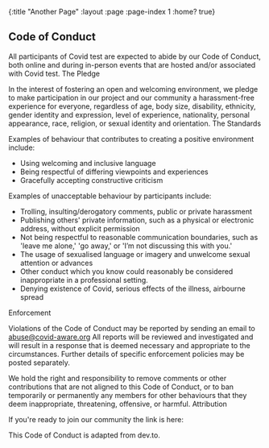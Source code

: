 {:title "Another Page"
 :layout :page
 :page-index 1
 :home? true}

## Code of Conduct

All participants of Covid test are expected to abide by our Code of Conduct, both online and during in-person events that are hosted and/or associated with Covid test.
The Pledge

In the interest of fostering an open and welcoming environment, we pledge to make participation in our project and our community a harassment-free experience for everyone, regardless of age, body size, disability, ethnicity, gender identity and expression, level of experience, nationality, personal appearance, race, religion, or sexual identity and orientation.
The Standards

Examples of behaviour that contributes to creating a positive environment include:

*  Using welcoming and inclusive language
*  Being respectful of differing viewpoints and experiences
*  Gracefully accepting constructive criticism

Examples of unacceptable behaviour by participants include:

* Trolling, insulting/derogatory comments, public or private harassment
* Publishing others' private information, such as a physical or electronic address, without explicit permission
* Not being respectful to reasonable communication boundaries, such as 'leave me alone,' 'go away,' or 'I’m not discussing this with you.'
* The usage of sexualised language or imagery and unwelcome sexual attention or advances
* Other conduct which you know could reasonably be considered inappropriate in a professional setting.
* Denying existence of Covid, serious effects of the illness, airbourne spread

Enforcement

Violations of the Code of Conduct may be reported by sending an email to abuse@covid-aware.org All reports will be reviewed and investigated and will result in a response that is deemed necessary and appropriate to the circumstances. Further details of specific enforcement policies may be posted separately.

We hold the right and responsibility to remove comments or other contributions that are not aligned to this Code of Conduct, or to ban temporarily or permanently any members for other behaviours that they deem inappropriate, threatening, offensive, or harmful.
Attribution


If you're ready to join our community the link is here:

This Code of Conduct is adapted from dev.to.
